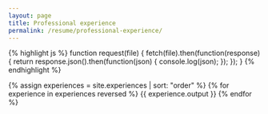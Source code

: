 ```yaml
---
layout: page
title: Professional experience
permalink: /resume/professional-experience/
---
```


{% highlight js %}
function request(file) {
  fetch(file).then(function(response) {
    return response.json().then(function(json) {
      console.log(json);
    });
  });
}
{% endhighlight %}

{% assign experiences = site.experiences | sort: "order" %}
{% for experience in experiences reversed %}
  {{ experience.output }}
{% endfor %}